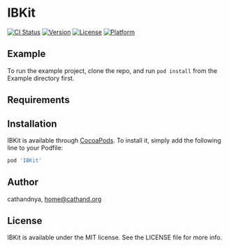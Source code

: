 # IBKit

[![CI Status](https://img.shields.io/travis/cathandnya/IBKit.svg?style=flat)](https://travis-ci.org/cathandnya/IBKit)
[![Version](https://img.shields.io/cocoapods/v/IBKit.svg?style=flat)](https://cocoapods.org/pods/IBKit)
[![License](https://img.shields.io/cocoapods/l/IBKit.svg?style=flat)](https://cocoapods.org/pods/IBKit)
[![Platform](https://img.shields.io/cocoapods/p/IBKit.svg?style=flat)](https://cocoapods.org/pods/IBKit)

## Example

To run the example project, clone the repo, and run `pod install` from the Example directory first.

## Requirements

## Installation

IBKit is available through [CocoaPods](https://cocoapods.org). To install
it, simply add the following line to your Podfile:

```ruby
pod 'IBKit'
```

## Author

cathandnya, home@cathand.org

## License

IBKit is available under the MIT license. See the LICENSE file for more info.
